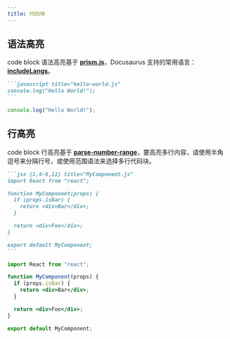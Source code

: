 ```yaml
---
title: 代码块
---
```


## 语法高亮

code block 语法高亮基于 **[prism.js](https://prismjs.com/#supported-languages)**，Docusaurus 支持的常用语言：**[includeLangs](https://github.com/FormidableLabs/prism-react-renderer/blob/master/src/vendor/prism/includeLangs.js)**。

````md title="hello-world.md"
```javascript title="hello-world.js"
console.log("Hello World!");
```
````

```javascript title="hello-world.js"
console.log("Hello World!");
```

## 行高亮

code block 行高亮基于 **[parse-number-range](https://www.npmjs.com/package/parse-numeric-range)**，要高亮多行内容，请使用半角逗号来分隔行号，或使用范围语法来选择多行代码块。

````md title="MyComponent.md"
```jsx {1,4-6,11} title="MyComponent.js"
import React from "react";

function MyComponent(props) {
  if (props.isBar) {
    return <div>Bar</div>;
  }

  return <div>Foo</div>;
}

export default MyComponent;
```
````

```jsx {1,4-6,11} title="MyComponent.js"
import React from "react";

function MyComponent(props) {
  if (props.isBar) {
    return <div>Bar</div>;
  }

  return <div>Foo</div>;
}

export default MyComponent;
```
